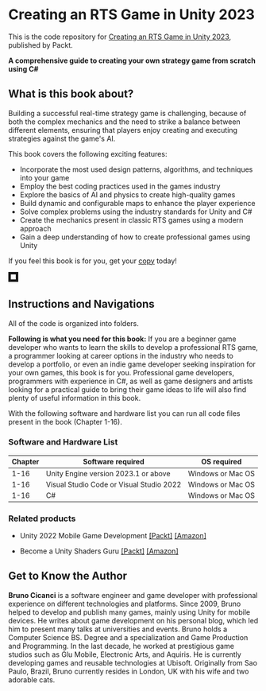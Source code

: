 # Creating an RTS Game in Unity 2023

<a href="https://www.packtpub.com/product/creating-an-rts-game-in-unity-2023/9781804613245?utm_source=github&utm_medium=repository&utm_campaign=9781786461629"><img src="https://content.packt.com/B19296/cover_image_small.jpg" alt="" height="256px" align="right"></a>

This is the code repository for [Creating an RTS Game in Unity 2023](https://www.packtpub.com/product/creating-an-rts-game-in-unity-2023/9781804613245?utm_source=github&utm_medium=repository&utm_campaign=9781786461629), published by Packt.

**A comprehensive guide to creating your own strategy game from scratch using C#**

## What is this book about?
Building a successful real-time strategy game is challenging, because of both the complex mechanics and the need to strike a balance between different elements, ensuring that players enjoy creating and executing strategies against the game's AI.

This book covers the following exciting features:
* Incorporate the most used design patterns, algorithms, and techniques into your game
* Employ the best coding practices used in the games industry
* Explore the basics of AI and physics to create high-quality games
* Build dynamic and configurable maps to enhance the player experience
* Solve complex problems using the industry standards for Unity and C#
* Create the mechanics present in classic RTS games using a modern approach
* Gain a deep understanding of how to create professional games using Unity

If you feel this book is for you, get your [copy](https://www.amazon.com/dp/180461324X) today!

<a href="https://www.packtpub.com/?utm_source=github&utm_medium=banner&utm_campaign=GitHubBanner"><img src="https://raw.githubusercontent.com/PacktPublishing/GitHub/master/GitHub.png" 
alt="https://www.packtpub.com/" border="5" /></a>

## Instructions and Navigations
All of the code is organized into folders. 

**Following is what you need for this book:**
If you are a beginner game developer who wants to learn the skills to develop a professional RTS game, a programmer looking at career options in the industry who needs to develop a portfolio, or even an indie game developer seeking inspiration for your own games, this book is for you. Professional game developers, programmers with experience in C#, as well as game designers and artists looking for a practical guide to bring their game ideas to life will also find plenty of useful information in this book.

With the following software and hardware list you can run all code files present in the book (Chapter 1-16).
### Software and Hardware List
| Chapter | Software required | OS required |
| -------- | ------------------------------------ | ----------------------------------- |
| 1-16 | Unity Engine version 2023.1 or above | Windows or Mac OS |
| 1-16 | Visual Studio Code or Visual Studio 2022 | Windows or Mac OS |
| 1-16 | C# | Windows or Mac OS |


### Related products
* Unity 2022 Mobile Game Development [[Packt]](https://www.packtpub.com/product/unity-2022-mobile-game-development-third-edition/9781804613726) [[Amazon]](https://www.amazon.com/dp/180461372X)

* Become a Unity Shaders Guru [[Packt]](https://www.packtpub.com/product/become-a-unity-shaders-guru/9781837636747) [[Amazon]](https://www.amazon.com/dp/1837636745)


## Get to Know the Author
**Bruno Cicanci**
is a software engineer and game developer with professional experience on different technologies and platforms. Since 2009, Bruno helped to develop and publish many games, mainly using Unity for mobile devices. He writes about game development on his personal blog, which led him to present many talks at universities and events. Bruno holds a Computer Science BS. Degree and a specialization and Game Production and Programming. In the last decade, he worked at prestigious game studios such as Glu Mobile, Electronic Arts, and Aquiris. He is currently developing games and reusable technologies at Ubisoft. Originally from Sao Paulo, Brazil, Bruno currently resides in London, UK with his wife and two adorable cats.
